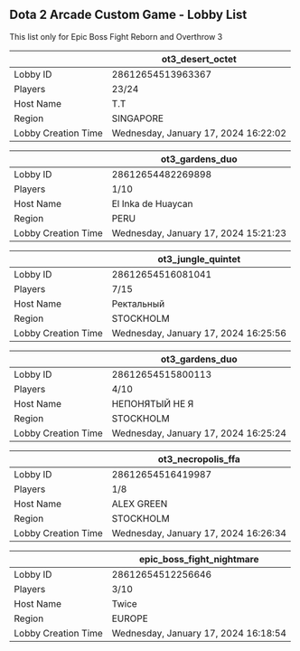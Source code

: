## Dota 2 Arcade Custom Game - Lobby List

This list only for Epic Boss Fight Reborn and Overthrow 3

|  | ot3_desert_octet |
| ------ | ------ |
| Lobby ID | 28612654513963367 |
| Players | 23/24 |
| Host Name | T.T |
| Region | SINGAPORE |
| Lobby Creation Time | Wednesday, January 17, 2024 16:22:02 |


|  | ot3_gardens_duo |
| ------ | ------ |
| Lobby ID | 28612654482269898 |
| Players | 1/10 |
| Host Name | El Inka de Huaycan |
| Region | PERU |
| Lobby Creation Time | Wednesday, January 17, 2024 15:21:23 |


|  | ot3_jungle_quintet |
| ------ | ------ |
| Lobby ID | 28612654516081041 |
| Players | 7/15 |
| Host Name | Ректальный |
| Region | STOCKHOLM |
| Lobby Creation Time | Wednesday, January 17, 2024 16:25:56 |


|  | ot3_gardens_duo |
| ------ | ------ |
| Lobby ID | 28612654515800113 |
| Players | 4/10 |
| Host Name | НЕПОНЯТЫЙ НЕ Я |
| Region | STOCKHOLM |
| Lobby Creation Time | Wednesday, January 17, 2024 16:25:24 |


|  | ot3_necropolis_ffa |
| ------ | ------ |
| Lobby ID | 28612654516419987 |
| Players | 1/8 |
| Host Name | ALEX GREEN |
| Region | STOCKHOLM |
| Lobby Creation Time | Wednesday, January 17, 2024 16:26:34 |


|  | epic_boss_fight_nightmare |
| ------ | ------ |
| Lobby ID | 28612654512256646 |
| Players | 3/10 |
| Host Name | Twice |
| Region | EUROPE |
| Lobby Creation Time | Wednesday, January 17, 2024 16:18:54 |


